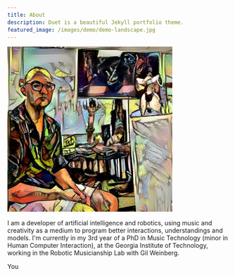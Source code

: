 ```yaml
---
title: About
description: Duet is a beautiful Jekyll portfolio theme.
featured_image: /images/demo/demo-landscape.jpg
---
```

![](/images/promo.png)

I am a developer of artificial intelligence and robotics, using music and creativity as a medium to program better interactions, understandings and models. I'm currently in my 3rd year of a PhD in Music Technology (minor in Human Computer Interaction), at the Georgia Institute of Technology, working in the Robotic Musicianship Lab with Gil Weinberg.

You 

